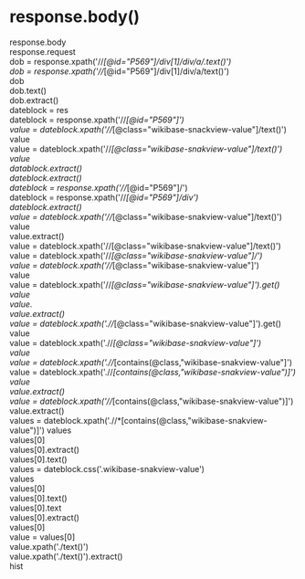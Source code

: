 # response.body()                                                              
response.body                                                                
response.request                                                             
dob = response.xpath('//*[@id="P569"]/div[1]/div/a/.text()')                 
dob = response.xpath('//*[@id="P569"]/div[1]/div/a/text()')                  
dob                                                                          
dob.text()                                                                   
dob.extract()                                                                
dateblock = res                                                              
dateblock = response.xpath('//*[@id="P569"]')                                
value = dateblock.xpath('//*[@class="wikibase-snackview-value"]/text()')     
value                                                                        
value = dateblock.xpath('//*[@class="wikibase-snakview-value"]/text()')      
value                                                                        
datablock.extract()                                                          
dateblock.extract()                                                          
dateblock = response.xpath('//*[@id="P569"]/')                               
dateblock = response.xpath('//*[@id="P569"]/div')                            
dateblock.extract()                                                          
value = dateblock.xpath('//*[@class="wikibase-snakview-value"]/text()')      
value                                                                        
value.extract()                                                              
value = dateblock.xpath('//[@class="wikibase-snakview-value"]/text()')       
value = dateblock.xpath('//*[@class="wikibase-snakview-value"]/')            
value = dateblock.xpath('//*[@class="wikibase-snakview-value"]')             
value                                                                        
value = dateblock.xpath('//*[@class="wikibase-snakview-value"]').get()       
value                                                                        
value.                                                                       
value.extract()                                                              
value = dateblock.xpath('.//*[@class="wikibase-snakview-value"]').get()      
value                                                                        
value = dateblock.xpath('.//*[@class="wikibase-snakview-value"]')            
value                                                                        
value = dateblock.xpath('.//*[contains(@class,"wikibase-snakview-value"]')   
value = dateblock.xpath('.//*[contains(@class,"wikibase-snakview-value")]')  
value                                                                        
value.extract()                                                              
value = dateblock.xpath('//*[contains(@class,"wikibase-snakview-value")]')   
value.extract()                                                              
values = dateblock.xpath('.//*[contains(@class,"wikibase-snakview-value")]') 
values                                                                       
values[0]                                                                    
values[0].extract()                                                          
values[0].text()                                                             
values = dateblock.css('.wikibase-snakview-value')                           
values                                                                       
values[0]                                                                    
values[0].text()                                                             
values[0].text                                                               
values[0].extract()                                                          
values[0]                                                                    
value = values[0]                                                            
value.xpath('./text()')                                                      
value.xpath('./text()').extract()                                            
hist                                                                         


